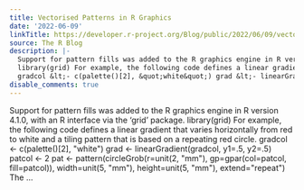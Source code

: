 ```yaml
---
title: Vectorised Patterns in R Graphics
date: '2022-06-09'
linkTitle: https://developer.r-project.org/Blog/public/2022/06/09/vectorised-patterns-in-r-graphics/
source: The R Blog
description: |-
  Support for pattern fills was added to the R graphics engine in R version 4.1.0, with an R interface via the ‘grid’ package.
  library(grid) For example, the following code defines a linear gradient that varies horizontally from red to white and a tiling pattern that is based on a repeating red circle.
  gradcol &lt;- c(palette()[2], &quot;white&quot;) grad &lt;- linearGradient(gradcol, y1=.5, y2=.5) patcol &lt;- 2 pat &lt;- pattern(circleGrob(r=unit(2, &quot;mm&quot;), gp=gpar(col=patcol, fill=patcol)), width=unit(5, &quot;mm&quot;), height=unit(5, &quot;mm&quot;), extend=&quot;repeat&quot;) The ...
disable_comments: true
---
```

Support for pattern fills was added to the R graphics engine in R version 4.1.0, with an R interface via the ‘grid’ package.
library(grid) For example, the following code defines a linear gradient that varies horizontally from red to white and a tiling pattern that is based on a repeating red circle.
gradcol &lt;- c(palette()[2], &quot;white&quot;) grad &lt;- linearGradient(gradcol, y1=.5, y2=.5) patcol &lt;- 2 pat &lt;- pattern(circleGrob(r=unit(2, &quot;mm&quot;), gp=gpar(col=patcol, fill=patcol)), width=unit(5, &quot;mm&quot;), height=unit(5, &quot;mm&quot;), extend=&quot;repeat&quot;) The ...